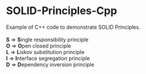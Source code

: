 # SOLID-Principles-Cpp
Example of C++ code to demonstrate SOLID Principles. <Work in Progress>
<br><br>
**S** => **S**ingle responsibility principle
<br>
**O** => **O**pen closed principle
<br>
**L** => **L**iskov substitution principle
<br>
**I** => **I**nterface segregation principle
<br>
**D** => **D**ependency inversion principle
